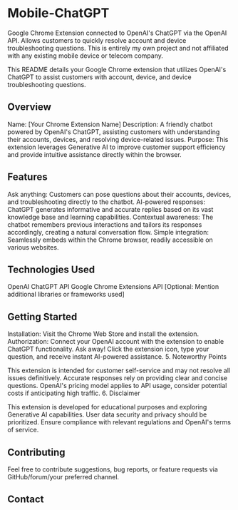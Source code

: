 # Mobile-ChatGPT
Google Chrome Extension connected to OpenAI's ChatGPT via the OpenAI API.  Allows customers to quickly resolve account and device troubleshooting questions.  This is entirely my own project and not affiliated with any existing mobile device or telecom company. 


This README details your Google Chrome extension that utilizes OpenAI's ChatGPT to assist customers with account, device, and device troubleshooting questions.

## Overview

Name: [Your Chrome Extension Name]
Description: A friendly chatbot powered by OpenAI's ChatGPT, assisting customers with understanding their accounts, devices, and resolving device-related issues.
Purpose: This extension leverages Generative AI to improve customer support efficiency and provide intuitive assistance directly within the browser.
## Features

Ask anything: Customers can pose questions about their accounts, devices, and troubleshooting directly to the chatbot.
AI-powered responses: ChatGPT generates informative and accurate replies based on its vast knowledge base and learning capabilities.
Contextual awareness: The chatbot remembers previous interactions and tailors its responses accordingly, creating a natural conversation flow.
Simple integration: Seamlessly embeds within the Chrome browser, readily accessible on various websites.

## Technologies Used

OpenAI ChatGPT API
Google Chrome Extensions API
[Optional: Mention additional libraries or frameworks used]

## Getting Started

Installation: Visit the Chrome Web Store and install the extension.
Authorization: Connect your OpenAI account with the extension to enable ChatGPT functionality.
Ask away! Click the extension icon, type your question, and receive instant AI-powered assistance.
5. Noteworthy Points

This extension is intended for customer self-service and may not resolve all issues definitively.
Accurate responses rely on providing clear and concise questions.
OpenAI's pricing model applies to API usage, consider potential costs if anticipating high traffic.
6. Disclaimer

This extension is developed for educational purposes and exploring Generative AI capabilities. User data security and privacy should be prioritized. Ensure compliance with relevant regulations and OpenAI's terms of service.

## Contributing

Feel free to contribute suggestions, bug reports, or feature requests via GitHub/forum/your preferred channel.

## Contact


